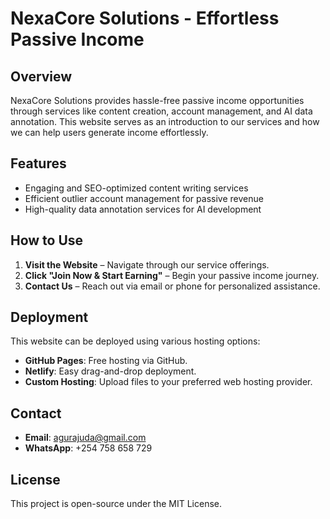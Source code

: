 # NexaCore Solutions - Effortless Passive Income

## Overview

NexaCore Solutions provides hassle-free passive income opportunities through services like content creation, account management, and AI data annotation. This website serves as an introduction to our services and how we can help users generate income effortlessly.

## Features

- Engaging and SEO-optimized content writing services
- Efficient outlier account management for passive revenue
- High-quality data annotation services for AI development

## How to Use

1. **Visit the Website** – Navigate through our service offerings.
2. **Click "Join Now & Start Earning"** – Begin your passive income journey.
3. **Contact Us** – Reach out via email or phone for personalized assistance.

## Deployment

This website can be deployed using various hosting options:

- **GitHub Pages**: Free hosting via GitHub.
- **Netlify**: Easy drag-and-drop deployment.
- **Custom Hosting**: Upload files to your preferred web hosting provider.

## Contact

- **Email**: [agurajuda@gmail.com](mailto\:agurajuda@gmail.com)
- **WhatsApp**: +254 758 658 729

## License

This project is open-source under the MIT License.

